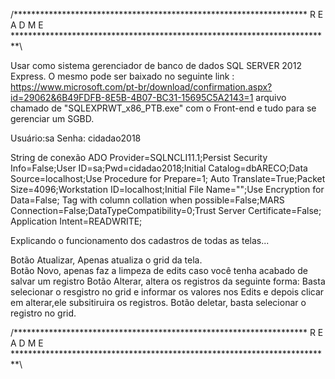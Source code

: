 

/******************************************************************* R E A D M E *************************************************************************\



Usar como sistema gerenciador de banco de dados SQL SERVER 2012 Express.
O mesmo pode ser baixado no seguinte link :
https://www.microsoft.com/pt-br/download/confirmation.aspx?id=29062&6B49FDFB-8E5B-4B07-BC31-15695C5A2143=1
arquivo chamado de "SQLEXPRWT_x86_PTB.exe" com o Front-end e tudo para se gerenciar um SGBD.

Usuário:sa
Senha: cidadao2018

String de conexão ADO
Provider=SQLNCLI11.1;Persist Security Info=False;User ID=sa;Pwd=cidadao2018;Initial Catalog=dbARECO;Data Source=localhost;Use Procedure for Prepare=1;
Auto Translate=True;Packet Size=4096;Workstation ID=localhost;Initial File Name="";Use Encryption for Data=False;
Tag with column collation when possible=False;MARS Connection=False;DataTypeCompatibility=0;Trust Server Certificate=False;
Application Intent=READWRITE;
		 
Explicando o funcionamento dos cadastros de todas as telas...		 

Botão Atualizar, Apenas atualiza o grid da tela.		 
Botão Novo, apenas faz a limpeza de edits caso você tenha acabado de salvar um registro
Botão Alterar, altera os registros da seguinte forma: Basta selecionar o resgistro no grid
e informar os valores nos Edits e depois clicar em alterar,ele subsitiruira os registros.
Botão deletar, basta selecionar o registro no grid.	 




		 
		 
		 
		 
		 
		 
		 
		 
		 
		 
		 
/******************************************************************* R E A D M E *************************************************************************\		 